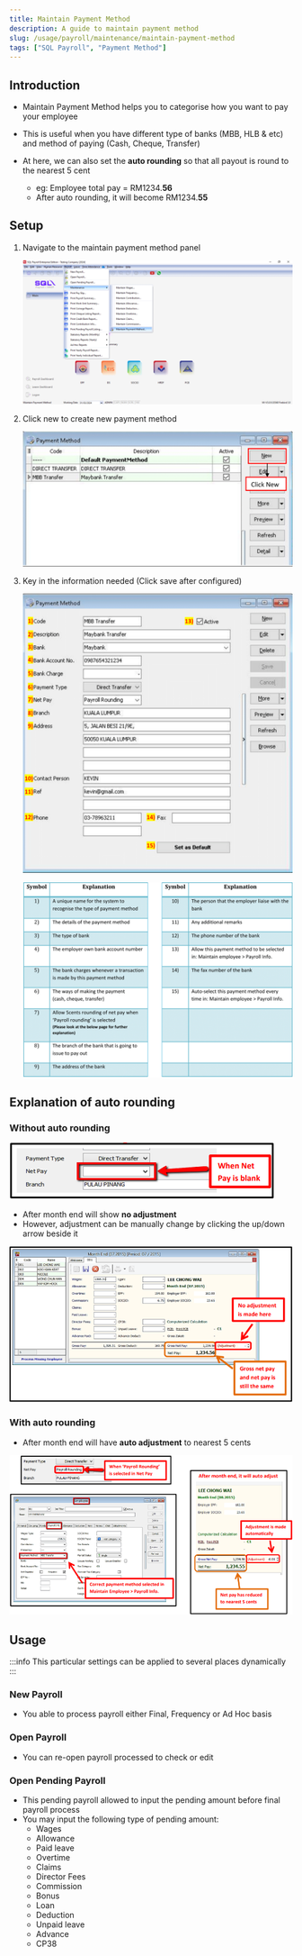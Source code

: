```yaml
---
title: Maintain Payment Method
description: A guide to maintain payment method
slug: /usage/payroll/maintenance/maintain-payment-method
tags: ["SQL Payroll", "Payment Method"]
---
```


## Introduction

- Maintain Payment Method helps you to categorise how you want to pay your employee
- This is useful when you have different type of banks (MBB, HLB & etc) and method of paying (Cash, Cheque, Transfer)
- At here, we can also set the **auto rounding** so that all payout is round to the nearest 5 cent

  - eg: Employee total pay = RM1234.**56**
  - After auto rounding, it will become RM1234.**55**

## Setup

1. Navigate to the maintain payment method panel

   ![navigate](../../../../static/img/usage/payroll/maintenance/maintain-payment-method/navigate.png)

2. Click new to create new payment method

   ![new](../../../../static/img/usage/payroll/maintenance/maintain-payment-method/new.png)

3. Key in the information needed (Click save after configured)

   ![key-in-1](../../../../static/img/usage/payroll/maintenance/maintain-payment-method/key-in-1.png)

   ![key-in-2](../../../../static/img/usage/payroll/maintenance/maintain-payment-method/key-in-2.png)

## Explanation of auto rounding

### Without auto rounding

![5](../../../../static/img/usage/payroll/maintenance/maintain-payment-method/5.png)

- After month end will show **no adjustment**
- However, adjustment can be manually change by clicking the up/down arrow beside it

![6](../../../../static/img/usage/payroll/maintenance/maintain-payment-method/6.png)

### With auto rounding

- After month end will have **auto adjustment** to nearest 5 cents

![7](../../../../static/img/usage/payroll/maintenance/maintain-payment-method/7.png)

## Usage

:::info
This particular settings can be applied to several places dynamically
:::

### New Payroll

- You able to process payroll either Final, Frequency or Ad Hoc basis

### Open Payroll

- You can re-open payroll processed to check or edit

### Open Pending Payroll

- This pending payroll allowed to input the pending amount before final payroll process
- You may input the following type of pending amount:
  - Wages
  - Allowance
  - Paid leave
  - Overtime
  - Claims
  - Director Fees
  - Commission
  - Bonus
  - Loan
  - Deduction
  - Unpaid leave
  - Advance
  - CP38
